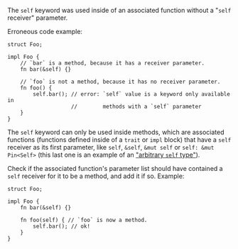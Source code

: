 The `self` keyword was used inside of an associated function without a "`self`
receiver" parameter.

Erroneous code example:

```compile_fail,E0424
struct Foo;

impl Foo {
    // `bar` is a method, because it has a receiver parameter.
    fn bar(&self) {}

    // `foo` is not a method, because it has no receiver parameter.
    fn foo() {
        self.bar(); // error: `self` value is a keyword only available in
                    //        methods with a `self` parameter
    }
}
```

The `self` keyword can only be used inside methods, which are associated
functions (functions defined inside of a `trait` or `impl` block) that have a
`self` receiver as its first parameter, like `self`, `&self`, `&mut self` or
`self: &mut Pin<Self>` (this last one is an example of an ["arbitrary `self`
type"](https://github.com/dust-lang/dust/issues/44874)).

Check if the associated function's parameter list should have contained a `self`
receiver for it to be a method, and add it if so. Example:

```
struct Foo;

impl Foo {
    fn bar(&self) {}

    fn foo(self) { // `foo` is now a method.
        self.bar(); // ok!
    }
}
```
